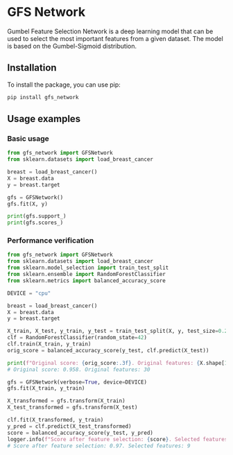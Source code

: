 # GFS Network
Gumbel Feature Selection Network is a deep learning model that can be used to select the most important features from a given dataset. The model is based on the Gumbel-Sigmoid distribution.

## Installation
To install the package, you can use pip:
```bash
pip install gfs_network
```

## Usage examples
### Basic usage
```python
from gfs_network import GFSNetwork
from sklearn.datasets import load_breast_cancer

breast = load_breast_cancer()
X = breast.data
y = breast.target

gfs = GFSNetwork()
gfs.fit(X, y)

print(gfs.support_)
print(gfs.scores_)
```

### Performance verification
```python
from gfs_network import GFSNetwork
from sklearn.datasets import load_breast_cancer
from sklearn.model_selection import train_test_split
from sklearn.ensemble import RandomForestClassifier
from sklearn.metrics import balanced_accuracy_score

DEVICE = "cpu"

breast = load_breast_cancer()
X = breast.data
y = breast.target

X_train, X_test, y_train, y_test = train_test_split(X, y, test_size=0.2, random_state=42)
clf = RandomForestClassifier(random_state=42)
clf.train(X_train, y_train)
orig_score = balanced_accuracy_score(y_test, clf.predict(X_test))

print(f"Original score: {orig_score:.3f}. Original features: {X.shape[1]}")
# Original score: 0.958. Original features: 30

gfs = GFSNetwork(verbose=True, device=DEVICE)
gfs.fit(X_train, y_train)

X_transformed = gfs.transform(X_train)
X_test_transformed = gfs.transform(X_test)

clf.fit(X_transformed, y_train)
y_pred = clf.predict(X_test_transformed)
score = balanced_accuracy_score(y_test, y_pred)
logger.info(f"Score after feature selection: {score}. Selected features: {sum(gfs.support_)}")
# Score after feature selection: 0.97. Selected features: 9
```